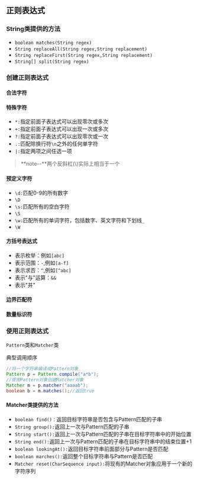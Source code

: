 ## 正则表达式

### String类提供的方法

* `boolean matches(String regex)`
* `String replaceAll(String regex,String replacement)`
* `String replaceFirst(String regex,String replacement)`
* `String[] split(String regex)`

### 创建正则表达式

#### 合法字符

#### 特殊字符

* `*:`指定前面子表达式可以出现零次或多次
* `+:`指定前面子表达式可以出现一次或多次
* `?:`指定前面子表达式可以出现零次或一次
* `.:`匹配除换行符`\n`之外的任何单字符
* `|:`指定两项之间任选一项

> **note--**两个反斜杠(\\)实际上相当于一个 

#### 预定义字符

* `\d:`匹配0-9的所有数字
* `\D`
* `\s:`匹配所有的空白字符
* `\S`
* `\w:`匹配所有的单词字符，包括数字、英文字符和下划线`_`
* `\W`

#### 方括号表达式

* 表示枚举：例如`[abc]`
* 表示范围：`-`,例如`[a-f]`
* 表示求否：`^`,例如`[^abc]`
* 表示"与"运算：`&&`
* 表示"并"

#### 边界匹配符

#### 数量标识符

### 使用正则表达式

`Pattern`类和`Matcher`类

典型调用顺序

```java
//将一个字符串编译成Pattern对象
Pattern p = Pattern.compile("a*b");
//使用Pattern对象创建Matcher对象
Matcher m = p.matcher("aaaab");
boolean b = m.matches();//返回true
```

#### Matcher类提供的方法

* `boolean find()：`返回目标字符串是否包含与Pattern匹配的子串
* `String group():`返回上一次与Pattern匹配的子串
* `String start():`返回上一次与Pattern匹配的子串在目标字符串中的开始位置
* `String end():`返回上一次与Pattern匹配的子串在目标字符串中的结束位置+1
* `boolean lookingAt():`返回目标字符串前面部分与Pattern是否匹配
* `boolean marches():`返回整个目标字符串与Pattern是否匹配
* `Matcher reset(CharSequence input):`将现有的Matcher对象应用于一个新的字符序列